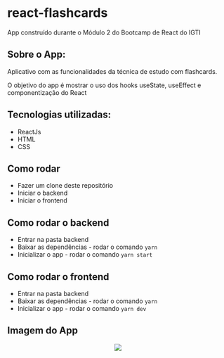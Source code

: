 # react-flashcards
App construído durante o Módulo 2 do Bootcamp de React do IGTI


## Sobre o App:
Aplicativo com as funcionalidades da técnica de estudo com flashcards.

O objetivo do app é mostrar o uso dos hooks useState, useEffect e componentização do React

## Tecnologias utilizadas:
* ReactJs
* HTML
* CSS

## Como rodar
* Fazer um clone deste repositório
* Iniciar o backend
* Iniciar o frontend

## Como rodar o backend
* Entrar na pasta backend
* Baixar as dependências - rodar o comando ``` yarn ```
* Inicializar o app - rodar o comando ``` yarn start ```

## Como rodar o frontend
* Entrar na pasta backend
* Baixar as dependências - rodar o comando ``` yarn ```
* Inicializar o app - rodar o comando ``` yarn dev ```

## Imagem do App
<p align="center">
  <img src="/print-sistema.png">
</p>


